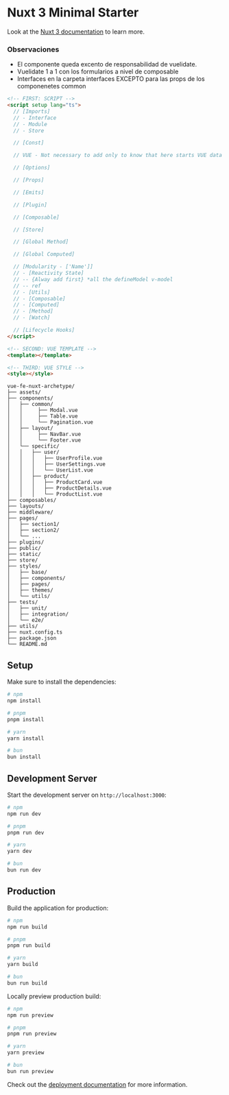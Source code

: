 # Nuxt 3 Minimal Starter

Look at the [Nuxt 3 documentation](https://nuxt.com/docs/getting-started/introduction) to learn more.

### Observaciones

- El componente queda excento de responsabilidad de vuelidate.
- Vuelidate 1 a 1 con los formularios a nivel de composable
- Interfaces en la carpeta interfaces EXCEPTO para las props de los componenetes common

```html
<!-- FIRST: SCRIPT -->
<script setup lang="ts">
  // [Imports]
  // - Interface
  // - Module
  // - Store

  // [Const]

  // VUE - Not necessary to add only to know that here starts VUE data

  // [Options]

  // [Props]

  // [Emits]

  // [Plugin]

  // [Composable]

  // [Store]

  // [Global Method]

  // [Global Computed]

  // [Modularity - ['Name']]
  // - [Reactivity State]
  // -- {Alway add first} *all the defineModel v-model
  // -- ref
  // - [Utils]
  // - [Composable]
  // - [Computed]
  // - [Method]
  // - [Watch]

  // [Lifecycle Hooks]
</script>

<!-- SECOND: VUE TEMPLATE -->
<template></template>

<!-- THIRD: VUE STYLE -->
<style></style>
```

```tree
vue-fe-nuxt-archetype/
├── assets/
├── components/
│   ├── common/
│   │     ├── Modal.vue
│   │     ├── Table.vue
│   │     └── Pagination.vue
│   ├── layout/
│   │     ├── NavBar.vue
│   │     └── Footer.vue
│   └── specific/
│   │   ├── user/
│   │   │   ├── UserProfile.vue
│   │   │   ├── UserSettings.vue
│   │   │   └── UserList.vue
│   │   ├── product/
│   │   │   ├── ProductCard.vue
│   │   │   ├── ProductDetails.vue
│   │   │   └── ProductList.vue
├── composables/
├── layouts/
├── middleware/
├── pages/
│   ├── section1/
│   ├── section2/
│   └── ...
├── plugins/
├── public/
├── static/
├── store/
├── styles/
│   ├── base/
│   ├── components/
│   ├── pages/
│   ├── themes/
│   └── utils/
├── tests/
│   ├── unit/
│   ├── integration/
│   └── e2e/
├── utils/
├── nuxt.config.ts
├── package.json
└── README.md
```

## Setup

Make sure to install the dependencies:

```bash
# npm
npm install

# pnpm
pnpm install

# yarn
yarn install

# bun
bun install
```

## Development Server

Start the development server on `http://localhost:3000`:

```bash
# npm
npm run dev

# pnpm
pnpm run dev

# yarn
yarn dev

# bun
bun run dev
```

## Production

Build the application for production:

```bash
# npm
npm run build

# pnpm
pnpm run build

# yarn
yarn build

# bun
bun run build
```

Locally preview production build:

```bash
# npm
npm run preview

# pnpm
pnpm run preview

# yarn
yarn preview

# bun
bun run preview
```

Check out the [deployment documentation](https://nuxt.com/docs/getting-started/deployment) for more information.
